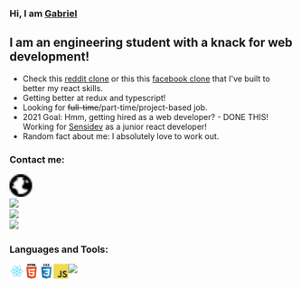 ### Hi, I am [Gabriel](https://irlgabriel.github.io/portfolio)

## I am an engineering student with a knack for web development!
- Check this [reddit clone](https://github.com/irlgabriel/reddit-clone) or this this [facebook clone](https://github.com/irlgabriel/MERN-facebook) that I've built to better my react skills.
- Getting better at redux and typescript!
- Looking for ~~full-time~~/part-time/project-based job.
- 2021 Goal: Hmm, getting hired as a web developer? - DONE THIS! Working for [Sensidev](https://sensidev.net/) as a junior react developer!
- Random fact about me: I absolutely love to work out.

### Contact me: 
[<img src="https://raw.githubusercontent.com/iconic/open-iconic/master/svg/globe.svg" width="40px;">](https://irlgabriel.github.io/portfolio)
<br>
[<img src="https://camo.githubusercontent.com/b65faae8871ebbdb99790f2644ea7f3c89800b0c/68747470733a2f2f63646e2e6a7364656c6976722e6e65742f6e706d2f73696d706c652d69636f6e734076332f69636f6e732f6c696e6b6564696e2e737667" width="40px;">](https://www.linkedin.com/in/gabriel-radu-5023021b9/)
<br>
[<img src="https://www.flaticon.com/svg/static/icons/svg/123/123717.svg" width="40px;">](https://www.facebook.com/gabi.radu.75)
<br>
[<img src="https://www.flaticon.com/svg/static/icons/svg/25/25425.svg" width="40px;">](https://www.instagram.com/gabriel.radu1/)
### Languages and Tools: 
<img align="left" src="https://raw.githubusercontent.com/github/explore/80688e429a7d4ef2fca1e82350fe8e3517d3494d/topics/react/react.png" width="26px;">
<img align="left" src="https://raw.githubusercontent.com/github/explore/80688e429a7d4ef2fca1e82350fe8e3517d3494d/topics/html/html.png" width="26px;">
<img align="left" src="https://raw.githubusercontent.com/github/explore/80688e429a7d4ef2fca1e82350fe8e3517d3494d/topics/css/css.png" width="26px;">
<img align="left" src="https://raw.githubusercontent.com/github/explore/80688e429a7d4ef2fca1e82350fe8e3517d3494d/topics/javascript/javascript.png" width="26px;">
<img align="left" src="https://www.flaticon.com/svg/static/icons/svg/919/919842.svg" width="26px;">
